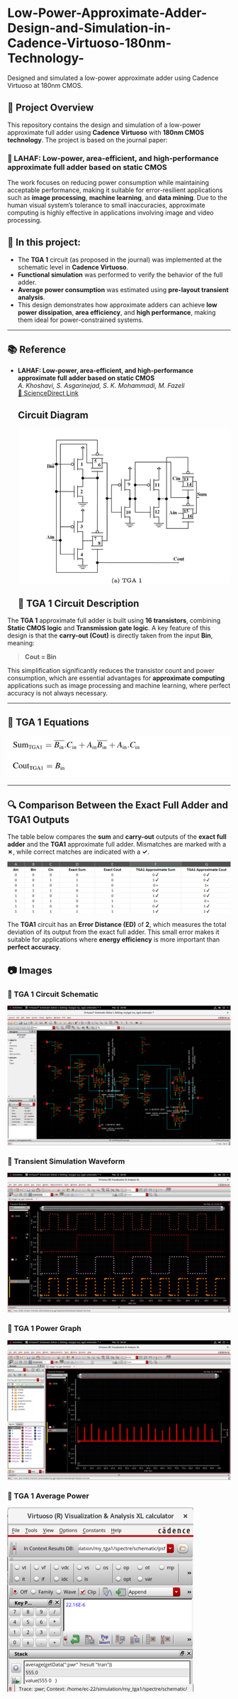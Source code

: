 # Low-Power-Approximate-Adder-Design-and-Simulation-in-Cadence-Virtuoso-180nm-Technology-

Designed and simulated a low-power approximate adder using Cadence Virtuoso at 180nm CMOS.

## 📌 Project Overview

This repository contains the design and simulation of a low-power approximate full adder using **Cadence Virtuoso** with **180nm CMOS technology**. The project is based on the journal paper:

### 📝 LAHAF: Low-power, area-efficient, and high-performance approximate full adder based on static CMOS

The work focuses on reducing power consumption while maintaining acceptable performance, making it suitable for error-resilient applications such as **image processing**, **machine learning**, and **data mining**. Due to the human visual system’s tolerance to small inaccuracies, approximate computing is highly effective in applications involving image and video processing.

## 🔧 In this project:

-  The **TGA 1** circuit (as proposed in the journal) was implemented at the schematic level in **Cadence Virtuoso**.
-  **Functional simulation** was performed to verify the behavior of the full adder.
-  **Average power consumption** was estimated using **pre-layout transient analysis**.
-  This design demonstrates how approximate adders can achieve **low power dissipation**, **area efficiency**, and **high performance**, making them ideal for power-constrained systems.

---

## 📚 Reference

- **LAHAF: Low-power, area-efficient, and high-performance approximate full adder based on static CMOS**  
  *A. Khoshavi, S. Asgarinejad, S. K. Mohammadi, M. Fazeli*  
  [📎 ScienceDirect Link](https://www.sciencedirect.com/science/article/pii/S2210537921000226)
  ## Circuit Diagram

   ![TGA 1 Schematic](screenshots/TGA1_Circuit.png)
  ## 🧩 TGA 1 Circuit Description

The **TGA 1** approximate full adder is built using **16 transistors**, combining **Static CMOS logic** and **Transmission gate logic**. A key feature of this design is that the **carry-out (Cout)** is directly taken from the input **Bin**, meaning:

> **Cout = Bin**

This simplification significantly reduces the transistor count and power consumption, which are essential advantages for **approximate computing** applications such as image processing and machine learning, where perfect accuracy is not always necessary.

---

## 🧮 TGA 1 Equations

![TGA 1 Equations](screenshots/TGA1_Eq.png)

---

## 🔍 Comparison Between the Exact Full Adder and TGA1 Outputs

The table below compares the **sum** and **carry-out** outputs of the **exact full adder** and the **TGA1** approximate full adder. Mismatches are marked with a **✗**, while correct matches are indicated with a **✓**.

![Truth Table Comparison](screenshots/truth_table.png)

The **TGA1** circuit has an **Error Distance (ED)** of **2**, which measures the total deviation of its output from the exact full adder. This small error makes it suitable for applications where **energy efficiency** is more important than **perfect accuracy**.


   ## 📷 Images

### 🔸 TGA 1 Circuit Schematic  
![TGA 1 Schematic](screenshots/TGA1_Schematic.png)


### 🔸 Transient Simulation Waveform  
![Waveform](screenshots/TGA1_Simulation_Results.png)

### 🔸 TGA 1 Power Graph  
![TGA 1 Schematic](screenshots/TGA1_Power_Graph.png)

### 🔸 TGA 1 Average Power 
![Waveform](screenshots/TGA1_AveragePOWER.png)


